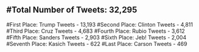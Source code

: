 #Total Number of Tweets: 32,295 
---
#First Place: Trump Tweets - 13,193
#Second Place: Clinton Tweets - 4,811
#Third Place: Cruz Tweets - 4,683
#Fourth Place: Rubio Tweets - 3,612
#Fifth Place: Sanders Tweets - 2,903
#Sixth Place: Jeb! Tweets - 2,004
#Seventh Place: Kasich Tweets - 622
#Last Place: Carson Tweets - 469
